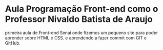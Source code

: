 # Aula Programação Front-end como o Professor Nivaldo Batista de Araujo

primeira aula de Front-end Senai onde fizemos um pequeno site para poder aprender sobre HTML e CSS. e aprendendo a fazer commit com GIT e GitHub.
